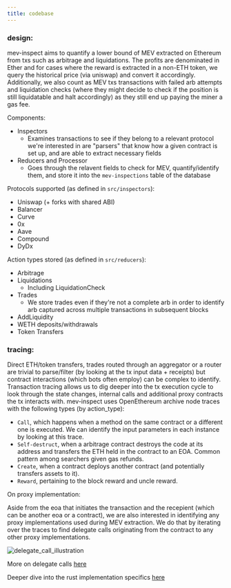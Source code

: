 ```yaml
---
title: codebase
---
```


### design:
mev-inspect aims to quantify a lower bound of MEV extracted on Ethereum from txs such as arbitrage and liquidations. The profits are denominated in Ether and for cases where the reward is extracted in a non-ETH token, we query the historical price (via uniswap) and convert it accordingly. Additionally, we also count as MEV txs transactions with failed arb attempts and liquidation checks (where they might decide to check if the position is still liquidatable and halt accordingly) as they still end up paying the miner a gas fee.

Components:
* Inspectors
    * Examines transactions to see if they belong to a relevant protocol we're interested in
    are "parsers" that know how a given contract is set up, and are able to extract necessary fields
* Reducers and Processor
    * Goes through the relavent fields to check for MEV, quantify/identify them, and store it into the `mev-inspections` table of the database

Protocols supported (as defined in `src/inspectors`):
* Uniswap (+ forks with shared ABI)
* Balancer
* Curve
* 0x
* Aave
* Compound
* DyDx

Action types stored (as defined in `src/reducers`):
* Arbitrage
* Liquidations
    * Including LiquidationCheck
* Trades
    * We store trades even if they're not a complete arb in order to identify arb captured across multiple transactions in subsequent blocks
* AddLiquidity
* WETH deposits/withdrawals
* Token Transfers

### tracing:

Direct ETH/token transfers, trades routed through an aggregator or a router are trivial to parse/filter (by looking at the tx input data + receipts) but contract interactions (which bots often employ) can be complex to identify. Transaction tracing allows us to dig deeper into the tx execution cycle to look through the state changes, internal calls and additional proxy contracts the tx interacts with. mev-inspect uses OpenEthereum archive node traces with the following types (by action_type):

* `Call`, which happens when a method on the same contract or a different one is executed. We can identify the input parameters in each instance by looking at this trace.
* `Self-destruct`, when a arbitrage contract destroys the code at its address and transfers the ETH held in the contract to an EOA. Common pattern among searchers given gas refunds.
* `Create`, when a contract deploys another contract (and potentially transfers assets to it).
* `Reward`, pertaining to the block reward and uncle reward.

On proxy implementation:

Aside from the eoa that initiates the transaction and the recepient (which can be another eoa or a contract), we are also interested in identifying any proxy implementations used during MEV extraction. We do that by iterating over the traces to find delegate calls originating from the contract to any other proxy implementations.

![delegate_call_illustration](https://camo.githubusercontent.com/7cde2d066ebfa7c38adc324dc955e42278fa114d253d3804f3f85d20f7ace39a/68747470733a2f2f692e696d6775722e636f6d2f30564a694562762e706e67)


More on delegate calls [here](https://medium.com/coinmonks/delegatecall-calling-another-contract-function-in-solidity-b579f804178c)

Deeper dive into the rust implementation specifics [here](https://github.com/worldveil/mev-inspect-rs/blob/master/NOTES.md)
